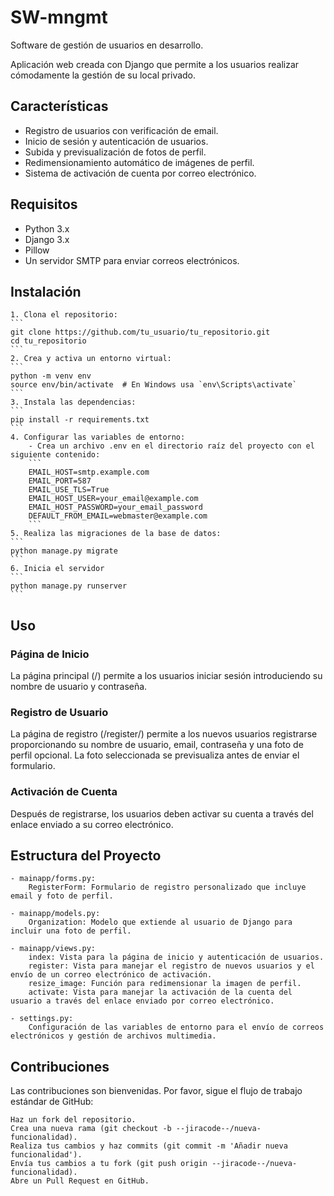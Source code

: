 # SW-mngmt

Software de gestión de usuarios en desarrollo.

Aplicación web creada con Django que permite a los usuarios realizar cómodamente la gestión de su local privado.

## Características

- Registro de usuarios con verificación de email.
- Inicio de sesión y autenticación de usuarios.
- Subida y previsualización de fotos de perfil.
- Redimensionamiento automático de imágenes de perfil.
- Sistema de activación de cuenta por correo electrónico.

## Requisitos

- Python 3.x
- Django 3.x
- Pillow
- Un servidor SMTP para enviar correos electrónicos.

## Instalación

    1. Clona el repositorio:
    ```
    git clone https://github.com/tu_usuario/tu_repositorio.git
    cd tu_repositorio
    ```
    2. Crea y activa un entorno virtual:
    ```
    python -m venv env
    source env/bin/activate  # En Windows usa `env\Scripts\activate`
    ```
    3. Instala las dependencias:
    ```
    pip install -r requirements.txt
    ```
    4. Configurar las variables de entorno:
        - Crea un archivo .env en el directorio raíz del proyecto con el siguiente contenido:
        ```
        EMAIL_HOST=smtp.example.com
        EMAIL_PORT=587
        EMAIL_USE_TLS=True
        EMAIL_HOST_USER=your_email@example.com
        EMAIL_HOST_PASSWORD=your_email_password
        DEFAULT_FROM_EMAIL=webmaster@example.com
        ```
    5. Realiza las migraciones de la base de datos:
    ```
    python manage.py migrate
    ```
    6. Inicia el servidor
    ```
    python manage.py runserver
    ```

## Uso
### Página de Inicio

La página principal (/) permite a los usuarios iniciar sesión introduciendo su nombre de usuario y contraseña.

### Registro de Usuario

La página de registro (/register/) permite a los nuevos usuarios registrarse proporcionando su nombre de usuario, email, contraseña y una foto de perfil opcional. La foto seleccionada se previsualiza antes de enviar el formulario.

### Activación de Cuenta

Después de registrarse, los usuarios deben activar su cuenta a través del enlace enviado a su correo electrónico.


## Estructura del Proyecto

    - mainapp/forms.py:
        RegisterForm: Formulario de registro personalizado que incluye email y foto de perfil.

    - mainapp/models.py:
        Organization: Modelo que extiende al usuario de Django para incluir una foto de perfil.

    - mainapp/views.py:
        index: Vista para la página de inicio y autenticación de usuarios.
        register: Vista para manejar el registro de nuevos usuarios y el envío de un correo electrónico de activación.
        resize_image: Función para redimensionar la imagen de perfil.
        activate: Vista para manejar la activación de la cuenta del usuario a través del enlace enviado por correo electrónico.

    - settings.py:
        Configuración de las variables de entorno para el envío de correos electrónicos y gestión de archivos multimedia.

## Contribuciones

Las contribuciones son bienvenidas. Por favor, sigue el flujo de trabajo estándar de GitHub:

    Haz un fork del repositorio.
    Crea una nueva rama (git checkout -b --jiracode--/nueva-funcionalidad).
    Realiza tus cambios y haz commits (git commit -m 'Añadir nueva funcionalidad').
    Envía tus cambios a tu fork (git push origin --jiracode--/nueva-funcionalidad).
    Abre un Pull Request en GitHub.

